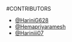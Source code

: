 #CONTRIBUTORS

- [@HariniG628](https://github.com/HariniG628)
- [@Hemapriyaramesh](https://github.com/Hemapriyaramesh)
- [@Hariniii07](https://github.com/Hariniii07)

